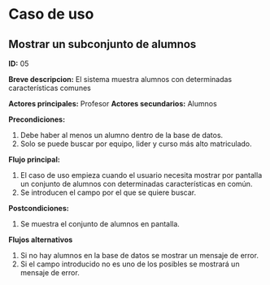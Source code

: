 # Caso de uso

## Mostrar un subconjunto de alumnos

**ID:** 05

**Breve descripcion:** El sistema muestra alumnos con determinadas características comunes

**Actores principales:** Profesor
**Actores secundarios:** Alumnos

**Precondiciones:**
1. Debe haber al menos un alumno dentro de la base de datos.
2. Solo se puede buscar por equipo, lider y curso más alto matriculado.

**Flujo principal:**
1. El caso de uso empieza cuando el usuario necesita mostrar por pantalla un conjunto de alumnos con determinadas características en común.
2. Se introducen el campo por el que se quiere buscar.

**Postcondiciones:**
1. Se muestra el conjunto de alumnos en pantalla.

**Flujos alternativos**
1. Si no hay alumnos en la base de datos se mostrar un mensaje de error.
2. Si el campo introducido no es uno de los posibles se mostrará un mensaje de error.
